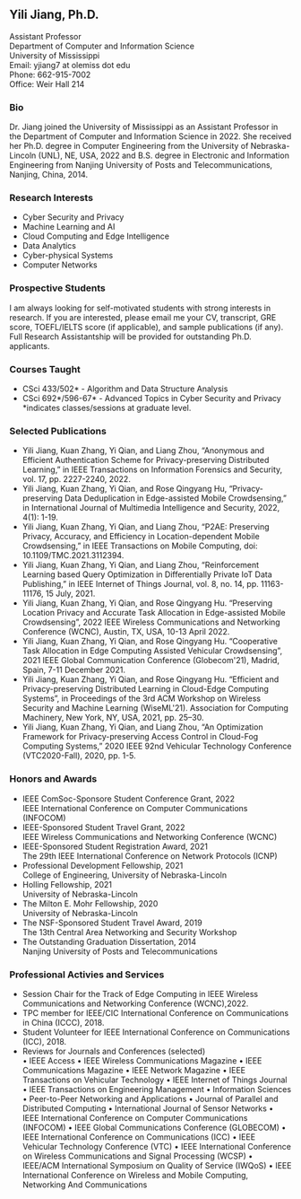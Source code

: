 ## Yili Jiang, Ph.D.

Assistant Professor     
Department of Computer and Information Science      
University of Mississippi      
Email: yjiang7 at olemiss dot edu      
Phone: 662-915-7002        
Office: Weir Hall 214


### Bio   
  
Dr. Jiang joined the University of Mississippi as an Assistant Professor in the Department of Computer and Information Science in 2022. She received her Ph.D. degree in Computer Engineering from the University of Nebraska-Lincoln (UNL), NE, USA, 2022 and B.S. degree in Electronic and Information Engineering from Nanjing University of Posts and Telecommunications, Nanjing, China, 2014.    

### Research Interests    

- Cyber Security and Privacy
- Machine Learning and AI 
- Cloud Computing and Edge Intelligence
- Data Analytics
- Cyber-physical Systems 
- Computer Networks

### Prospective Students

I am always looking for self-motivated students with strong interests in research. If you are interested, please email me your CV, transcript, GRE score, TOEFL/IELTS score (if applicable), and sample publications (if any). Full Research Assistantship will be provided for outstanding Ph.D. applicants.     

### Courses Taught
- CSci 433/502* - Algorithm and Data Structure Analysis
- CSci 692*/596-67* - Advanced Topics in Cyber Security and Privacy  
*indicates classes/sessions at graduate level.     

### Selected Publications      

- Yili Jiang, Kuan Zhang, Yi Qian, and Liang Zhou, “Anonymous and Efficient Authentication Scheme for Privacy-preserving Distributed Learning,” in IEEE Transactions on Information Forensics and Security, vol. 17, pp. 2227-2240, 2022.   
- Yili Jiang, Kuan Zhang, Yi Qian, and Rose Qingyang Hu, “Privacy-preserving Data Deduplication in Edge-assisted Mobile Crowdsensing,” in International Journal of Multimedia Intelligence and Security, 2022, 4(1): 1-19.
- Yili Jiang, Kuan Zhang, Yi Qian, and Liang Zhou, “P2AE: Preserving Privacy, Accuracy, and Efficiency in Location-dependent Mobile Crowdsensing,” in IEEE Transactions on Mobile Computing, doi: 10.1109/TMC.2021.3112394. 
- Yili Jiang, Kuan Zhang, Yi Qian, and Liang Zhou, “Reinforcement Learning based Query Optimization in Differentially Private IoT Data Publishing,” in IEEE Internet of Things Journal, vol. 8, no. 14, pp. 11163-11176, 15 July, 2021.
- Yili Jiang, Kuan Zhang, Yi Qian, and Rose Qingyang Hu. “Preserving Location Privacy and Accurate Task Allocation in Edge-assisted Mobile Crowdsensing”, 2022 IEEE Wireless Communications and Networking Conference (WCNC), Austin, TX, USA, 10-13 April 2022.
- Yili Jiang, Kuan Zhang, Yi Qian, and Rose Qingyang Hu. “Cooperative Task Allocation in Edge Computing Assisted Vehicular Crowdsensing”, 2021 IEEE Global Communication Conference (Globecom'21), Madrid, Spain, 7-11 December 2021.
- Yili Jiang, Kuan Zhang, Yi Qian, and Rose Qingyang Hu. “Efficient and Privacy-preserving Distributed Learning in Cloud-Edge Computing Systems”, in Proceedings of the 3rd ACM Workshop on Wireless Security and Machine Learning (WiseML'21). Association for Computing Machinery, New York, NY, USA, 2021, pp. 25–30.
- Yili Jiang, Kuan Zhang, Yi Qian, and Liang Zhou, “An Optimization Framework for Privacy-preserving Access Control in Cloud-Fog Computing Systems,” 2020 IEEE 92nd Vehicular Technology Conference (VTC2020-Fall), 2020, pp. 1-5.

### Honors and Awards     
- IEEE ComSoc-Sponsore Student Conference Grant, 2022      
  IEEE International Conference on Computer Communications (INFOCOM)
- IEEE-Sponsored Student Travel Grant, 2022       
  IEEE Wireless Communications and Networking Conference (WCNC)
- IEEE-Sponsored Student Registration Award, 2021       
  The 29th IEEE International Conference on Network Protocols (ICNP)
- Professional Development Fellowship, 2021       
  College of Engineering, University of Nebraska-Lincoln
- Holling Fellowship, 2021       
  University of Nebraska-Lincoln
- The Milton E. Mohr Fellowship, 2020       
  University of Nebraska-Lincoln
- The NSF-Sponsored Student Travel Award, 2019      
  The 13th Central Area Networking and Security Workshop
- The Outstanding Graduation Dissertation, 2014      
  Nanjing University of Posts and Telecommunications
  
### Professional Activies and Services     
- Session Chair for the Track of Edge Computing in IEEE Wireless Communications and Networking Conference (WCNC),2022. 
- TPC member for IEEE/CIC International Conference on Communications in China (ICCC), 2018.
- Student Volunteer for IEEE International Conference on Communications (ICC), 2018.
- Reviews for Journals and Conferences (selected)      
  •	IEEE Access
  •	IEEE Wireless Communications Magazine
  •	IEEE Communications Magazine
  •	IEEE Network Magazine
  •	IEEE Transactions on Vehicular Technology
  •	IEEE Internet of Things Journal
  •	IEEE Transactions on Engineering Management
  •	Information Sciences
  •	Peer-to-Peer Networking and Applications
  •	Journal of Parallel and Distributed Computing
  •	International Journal of Sensor Networks
  •	IEEE International Conference on Computer Communications (INFOCOM) 
  •	IEEE Global Communications Conference (GLOBECOM)
  •	IEEE International Conference on Communications (ICC)
  •	IEEE Vehicular Technology Conference (VTC)
  •	IEEE International Conference on Wireless Communications and Signal Processing (WCSP)
  •	IEEE/ACM International Symposium on Quality of Service (IWQoS)
  •	IEEE International Conference on Wireless and Mobile Computing, Networking And Communications 

